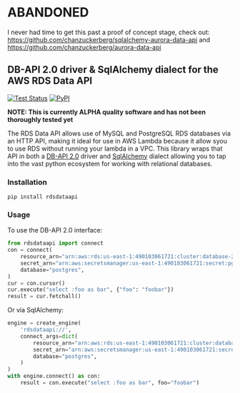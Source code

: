 # ABANDONED
I never had time to get this past a proof of concept stage, check out:
https://github.com/chanzuckerberg/sqlalchemy-aurora-data-api
and https://github.com/chanzuckerberg/aurora-data-api

## DB-API 2.0 driver & SqlAlchemy dialect for the AWS RDS Data API

[![Test Status](https://github.com/dschep/rdsdataapi/workflows/Test/badge.svg)](https://github.com/dschep/rdsdataapi/actions)
[![PyPI](https://img.shields.io/pypi/v/rdsdataapi)](https://pypi.org/project/rdsdataapi/)

**NOTE: This is currently ALPHA quality software and has not been thoroughly tested yet**

The RDS Data API allows use of MySQL and PostgreSQL RDS databases via an HTTP API, making it ideal
for use in AWS Lambda because it allow syou to use RDS without running your lambda in a VPC. This
library wraps that API in both a [DB-API 2.0](https://www.python.org/dev/peps/pep-0249/) driver and
[SqlAlchemy](https://www.sqlalchemy.org/) dialect allowing you to tap into the vast python
ecosystem for working with relational databases.


### Installation
```
pip install rdsdataapi
```


### Usage

To use the DB-API 2.0 interface:
```python
from rdsdataapi import connect
con = connect(
    resource_arn="arn:aws:rds:us-east-1:490103061721:cluster:database-2",
    secret_arn="arn:aws:secretsmanager:us-east-1:490103061721:secret:pgdb-gIucWr",
    database="postgres",
)
cur = con.cursor()
cur.execute("select :foo as bar", {"foo": "foobar"})
result = cur.fetchall()
```

Or via SqlAlchemy:
```python
engine = create_engine(
    'rdsdataapi://',
    connect_args=dict(
        resource_arn="arn:aws:rds:us-east-1:490103061721:cluster:database-2",
        secret_arn="arn:aws:secretsmanager:us-east-1:490103061721:secret:pgdb-gIucWr",
        database="postgres",
    )
)
with engine.connect() as con:
    result = con.execute("select :foo as bar", foo="foobar")
```
